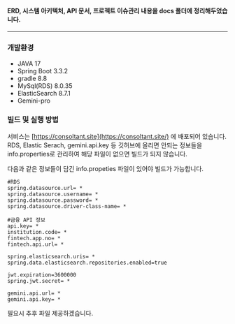 #### ERD, 시스템 아키텍처, API 문서, 프로젝트 이슈관리 내용을 docs 폴더에 정리해두었습니다.
<hr>  

### 개발환경

- JAVA 17
- Spring Boot 3.3.2
- gradle 8.8
- MySql(RDS) 8.0.35
- ElasticSearch 8.7.1
- Gemini-pro

### 빌드 및 실행 방법

서비스는 [https://consoltant.site](https://consoltant.site/) 에 배포되어 있습니다.
RDS, Elastic Serach, gemini.api.key 등 깃허브에 올리면 안되는 정보들을 info.properties로 관리하여 해당 파일이 없으면 빌드가 되지 않습니다.

다음과 같은 정보들이 담긴 info.propeties 파일이 있어야 빌드가 가능합니다.

```
#RDS
spring.datasource.url= *
spring.datasource.username= *
spring.datasource.password= *
spring.datasource.driver-class-name= *

#금융 API 정보
api.key= *
institution.code= *
fintech.app.no= *
fintech.api.url= *

spring.elasticsearch.uris= *
spring.data.elasticsearch.repositories.enabled=true

jwt.expiration=3600000
spring.jwt.secret= *

gemini.api.url= *
gemini.api.key= *
```

필요시 추후 파일 제공하겠습니다.
